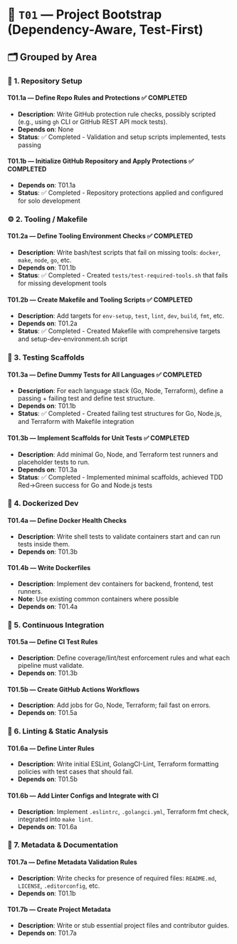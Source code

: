 # 🧱 `T01` — Project Bootstrap (Dependency-Aware, Test-First)

## 🗂️ Grouped by Area

### 🧷 1. Repository Setup

#### **T01.1a — Define Repo Rules and Protections** ✅ **COMPLETED**

* **Description**: Write GitHub protection rule checks, possibly scripted (e.g., using `gh` CLI or GitHub REST API mock tests).
* **Depends on**: None
* **Status**: ✅ Completed - Validation and setup scripts implemented, tests passing

#### **T01.1b — Initialize GitHub Repository and Apply Protections** ✅ **COMPLETED**

* **Depends on**: T01.1a
* **Status**: ✅ Completed - Repository protections applied and configured for solo development

### ⚙️ 2. Tooling / Makefile

#### **T01.2a — Define Tooling Environment Checks** ✅ **COMPLETED**

* **Description**: Write bash/test scripts that fail on missing tools: `docker`, `make`, `node`, `go`, etc.
* **Depends on**: T01.1b
* **Status**: ✅ Completed - Created `tests/test-required-tools.sh` that fails for missing development tools

#### **T01.2b — Create Makefile and Tooling Scripts** ✅ **COMPLETED**

* **Description**: Add targets for `env-setup`, `test`, `lint`, `dev`, `build`, `fmt`, etc.
* **Depends on**: T01.2a
* **Status**: ✅ Completed - Created Makefile with comprehensive targets and setup-dev-environment.sh script

### 🧪 3. Testing Scaffolds

#### **T01.3a — Define Dummy Tests for All Languages** ✅ **COMPLETED**

* **Description**: For each language stack (Go, Node, Terraform), define a passing + failing test and define test structure.
* **Depends on**: T01.1b
* **Status**: ✅ Completed - Created failing test structures for Go, Node.js, and Terraform with Makefile integration

#### **T01.3b — Implement Scaffolds for Unit Tests** ✅ **COMPLETED**

* **Description**: Add minimal Go, Node, and Terraform test runners and placeholder tests to run.
* **Depends on**: T01.3a
* **Status**: ✅ Completed - Implemented minimal scaffolds, achieved TDD Red→Green success for Go and Node.js tests

### 🐳 4. Dockerized Dev

#### **T01.4a — Define Docker Health Checks**

* **Description**: Write shell tests to validate containers start and can run tests inside them.
* **Depends on**: T01.3b

#### **T01.4b — Write Dockerfiles**

* **Description**: Implement dev containers for backend, frontend, test runners.
* **Note**: Use existing common containers where possible
* **Depends on**: T01.4a

### 🤖 5. Continuous Integration

#### **T01.5a — Define CI Test Rules**

* **Description**: Define coverage/lint/test enforcement rules and what each pipeline must validate.
* **Depends on**: T01.3b

#### **T01.5b — Create GitHub Actions Workflows**

* **Description**: Add jobs for Go, Node, Terraform; fail fast on errors.
* **Depends on**: T01.5a

### 🧹 6. Linting & Static Analysis

#### **T01.6a — Define Linter Rules**

* **Description**: Write initial ESLint, GolangCI-Lint, Terraform formatting policies with test cases that should fail.
* **Depends on**: T01.5b

#### **T01.6b — Add Linter Configs and Integrate with CI**

* **Description**: Implement `.eslintrc`, `.golangci.yml`, Terraform fmt check, integrated into `make lint`.
* **Depends on**: T01.6a

### 📄 7. Metadata & Documentation

#### **T01.7a — Define Metadata Validation Rules**

* **Description**: Write checks for presence of required files: `README.md`, `LICENSE`, `.editorconfig`, etc.
* **Depends on**: T01.1b

#### **T01.7b — Create Project Metadata**

* **Description**: Write or stub essential project files and contributor guides.
* **Depends on**: T01.7a
